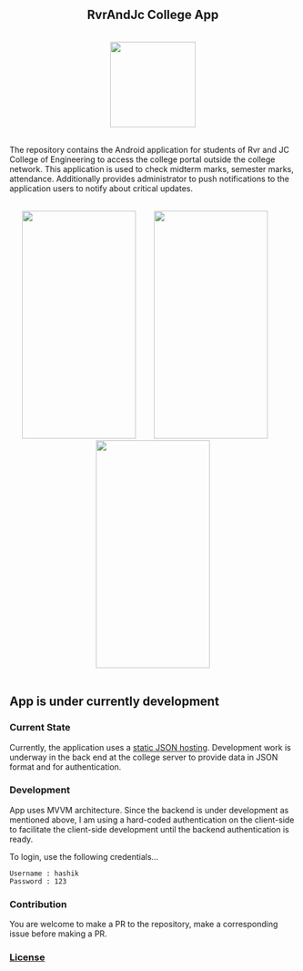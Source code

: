 <div  align="center"> <h2>RvrAndJc College App</h2> </div>
<div  align="center">

<br>

<img  width="150"  height="150"  src="https://raw.githubusercontent.com/Hashik-Donthineni/RvrAndJc/master/files/logo.jpeg">
</div>

<br>

The repository contains the Android application for students of Rvr and JC College of Engineering to access the college portal outside the college network. This application is used to check midterm marks, semester marks, attendance. Additionally provides administrator to push notifications to the application users to notify about critical updates.

<br>

<div align="center" >
<img width="200"  height="400" src="https://raw.githubusercontent.com/Hashik-Donthineni/RvrAndJc/master/files/login_screen.png">
&nbsp;&nbsp;&nbsp;&nbsp;&nbsp;&nbsp;
<img  width="200"  height="400"  src="https://raw.githubusercontent.com/Hashik-Donthineni/RvrAndJc/master/files/user_profile.png">
&nbsp;&nbsp;&nbsp;&nbsp;&nbsp;&nbsp;
<img  width="200"  height="400"  src="https://raw.githubusercontent.com/Hashik-Donthineni/RvrAndJc/master/files/settings.png">

</div>

<br>

## App is under currently development
### Current State
Currently, the application uses a [static JSON hosting](https://github.com/Hashik-Donthineni/TemporaryJSONHosting). Development work is underway in the back end at the college server to provide data in JSON format and for authentication.

### Development 
App uses MVVM architecture. Since the backend is under development as mentioned above, I am using a hard-coded authentication on the client-side to facilitate the client-side development until the backend authentication is ready. <br>

To login, use the following credentials...
```
Username : hashik
Password : 123
```

### Contribution
You are welcome to make a PR to the repository, make a corresponding issue before making a PR.

### [License](https://github.com/Hashik-Donthineni/RvrAndJc/blob/master/LICENSE)

